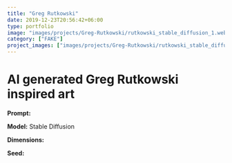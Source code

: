 ```yaml
---
title: "Greg Rutkowski"
date: 2019-12-23T20:56:42+06:00
type: portfolio
image: "images/projects/Greg-Rutkowski/rutkowski_stable_diffusion_1.webp"
category: ["FAKE"]
project_images: ["images/projects/Greg-Rutkowski/rutkowski_stable_diffusion_1.webp"]
---
```


# AI generated Greg Rutkowski inspired art

**Prompt:**

**Model:** Stable Diffusion

**Dimensions:** 

**Seed:** 